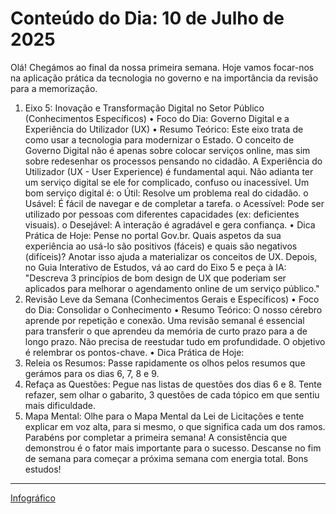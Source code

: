 ﻿# Conteúdo do Dia: 10 de Julho de 2025
Olá! Chegámos ao final da nossa primeira semana. Hoje vamos focar-nos na aplicação prática da tecnologia no governo e na importância da revisão para a memorização.
1. Eixo 5: Inovação e Transformação Digital no Setor Público (Conhecimentos Específicos)
•	Foco do Dia: Governo Digital e a Experiência do Utilizador (UX)
•	Resumo Teórico: Este eixo trata de como usar a tecnologia para modernizar o Estado. O conceito de Governo Digital não é apenas sobre colocar serviços online, mas sim sobre redesenhar os processos pensando no cidadão. A Experiência do Utilizador (UX - User Experience) é fundamental aqui. Não adianta ter um serviço digital se ele for complicado, confuso ou inacessível. Um bom serviço digital é:
o	Útil: Resolve um problema real do cidadão.
o	Usável: É fácil de navegar e de completar a tarefa.
o	Acessível: Pode ser utilizado por pessoas com diferentes capacidades (ex: deficientes visuais).
o	Desejável: A interação é agradável e gera confiança.
•	Dica Prática de Hoje: Pense no portal Gov.br. Quais aspetos da sua experiência ao usá-lo são positivos (fáceis) e quais são negativos (difíceis)? Anotar isso ajuda a materializar os conceitos de UX. Depois, no Guia Interativo de Estudos, vá ao card do Eixo 5 e peça à IA: "Descreva 3 princípios de bom design de UX que poderiam ser aplicados para melhorar o agendamento online de um serviço público."
2. Revisão Leve da Semana (Conhecimentos Gerais e Específicos)
•	Foco do Dia: Consolidar o Conhecimento
•	Resumo Teórico: O nosso cérebro aprende por repetição e conexão. Uma revisão semanal é essencial para transferir o que aprendeu da memória de curto prazo para a de longo prazo. Não precisa de reestudar tudo em profundidade. O objetivo é relembrar os pontos-chave.
•	Dica Prática de Hoje:
1.	Releia os Resumos: Passe rapidamente os olhos pelos resumos que gerámos para os dias 6, 7, 8 e 9.
2.	Refaça as Questões: Pegue nas listas de questões dos dias 6 e 8. Tente refazer, sem olhar o gabarito, 3 questões de cada tópico em que sentiu mais dificuldade.
3.	Mapa Mental: Olhe para o Mapa Mental da Lei de Licitações e tente explicar em voz alta, para si mesmo, o que significa cada um dos ramos.
Parabéns por completar a primeira semana! A consistência que demonstrou é o fator mais importante para o sucesso. Descanse no fim de semana para começar a próxima semana com energia total.
Bons estudos!


---

[Infográfico](https://g.co/gemini/share/8bfefb84657b)
